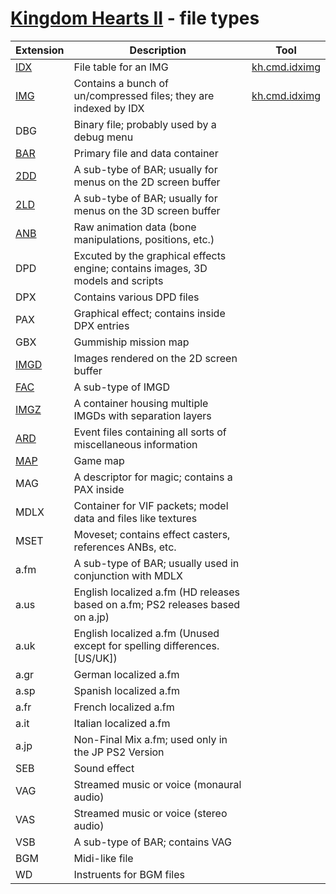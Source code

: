 # [Kingdom Hearts II](index.md) - file types

| Extension | Description | Tool | 
|-----------|-------------|------|
| [IDX](file//type/idx.md) | File table for an IMG | [kh.cmd.idximg](../tool/kh.cmd.idximg.md)
| [IMG](file//type/idx.md) | Contains a bunch of un/compressed files; they are indexed by IDX | [kh.cmd.idximg](../tool/kh.cmd.idximg.md)
| DBG | Binary file; probably used by a debug menu
| [BAR](file/type/bar.md) | Primary file and data container
| [2DD](file/type/2ld.md#2D-sequence-(2DD)) | A sub-tybe of BAR; usually for menus on the 2D screen buffer
| [2LD](file/type/2ld.md) | A sub-tybe of BAR; usually for menus on the 3D screen buffer
| [ANB](file/anb/anb.md) | Raw animation data (bone manipulations, positions, etc.)
| DPD | Excuted by the graphical effects engine; contains images, 3D models and scripts
| DPX | Contains various DPD files
| PAX | Graphical effect; contains inside DPX entries
| GBX | Gummiship mission map
| [IMGD](file/type/image.md#imgd) | Images rendered on the 2D screen buffer
| [FAC](file/type/image.md#fac) | A sub-type of IMGD
| [IMGZ](file/type/image.md#imgz) | A container housing multiple IMGDs with separation layers
| [ARD](file/type/ard.md) | Event files containing all sorts of miscellaneous information
| [MAP](file/map.md) | Game map
| MAG | A descriptor for magic; contains a PAX inside
| MDLX | Container for VIF packets; model data and files like textures
| MSET | Moveset; contains effect casters, references ANBs, etc.
| a.fm | A sub-type of BAR; usually used in conjunction with MDLX
| a.us | English localized a.fm (HD releases based on a.fm; PS2 releases based on a.jp)
| a.uk | English localized a.fm (Unused except for spelling differences. [US/UK])
| a.gr | German localized a.fm
| a.sp | Spanish localized a.fm
| a.fr | French localized a.fm
| a.it | Italian localized a.fm
| a.jp | Non-Final Mix a.fm; used only in the JP PS2 Version
| SEB | Sound effect
| VAG | Streamed music or voice (monaural audio)
| VAS | Streamed music or voice (stereo audio)
| VSB | A sub-type of BAR; contains VAG
| BGM | Midi-like file
| WD  | Instruents for BGM files
